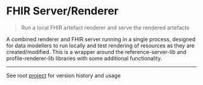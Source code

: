 # FHIR Server/Renderer
> Run a local FHIR artefact renderer and serve the rendered artefacts

A combined renderer and FHIR server running in a single process, designed for data modellers to run locally and test rendering of resources as they are created/modified. This is a wrapper around the reference-server-lib and profile-renderer-lib libraries with some additional functionality.

---

See root [project](https://github.com/health-and-care-developer-network/fhir-reference-server) for version history and usage
